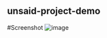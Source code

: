 ## unsaid-project-demo

#Screenshot
![image](https://github.com/civarry/unsaid-project-demo/assets/108951259/9c0b3f75-4150-4df4-8d6a-7b41971491e2)
